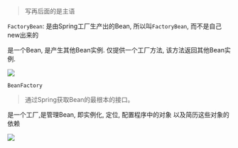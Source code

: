> 写再后面的是主语 

`FactoryBean`: 是由Spring工厂生产出的Bean, 所以叫`FactoryBean`, 而不是自己new出来的

是一个Bean,  是产生其他Bean实例. 仅提供一个工厂方法, 该方法返回其他Bean实例.

![](https://youpaiyun.zongqilive.cn/image/20201130164717.png)



`BeanFactory`

> 通过Spring获取Bean的最根本的接口。

是一个工厂,是管理Bean, 即实例化, 定位, 配置程序中的对象 以及简历这些对象的依赖

![](https://youpaiyun.zongqilive.cn/image/20201130161611.png)

























